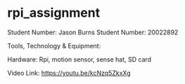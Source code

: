 # rpi_assignment

Student Number: Jason Burns
Student Number: 20022892

Tools, Technology & Equipment:

Hardware: Rpi, motion sensor, sense hat, SD card

Video Link: https://youtu.be/kcNzq5ZkxXg 


